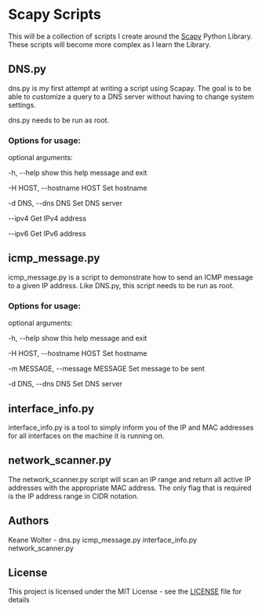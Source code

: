 # Scapy Scripts
This will be a collection of scripts I create around the [Scapy](https://scapy.net/) Python Library. These scripts will become more complex as I learn the Library.

## DNS.py
dns.py is my first attempt at writing a script using Scapay. The goal is to be able to customize a query to a DNS server without having to change system settings.

dns.py needs to be run as root.

### Options for usage:

optional arguments:

  -h, --help            show this help message and exit

  -H HOST, --hostname HOST Set hostname

  -d DNS, --dns DNS     Set DNS server

  --ipv4                Get IPv4 address

  --ipv6                Get IPv6 address

## icmp\_message.py
icmp\_message.py is a script to demonstrate how to send an ICMP message to a given IP address. Like DNS.py, this script needs to be run as root.

### Options for usage:

optional arguments:

  -h, --help            show this help message and exit

  -H HOST, --hostname HOST Set hostname

  -m MESSAGE, --message MESSAGE Set message to be sent

  -d DNS, --dns DNS     Set DNS server

## interface\_info.py
interface\_info.py is a tool to simply inform you of the IP and MAC addresses for all interfaces on the machine it is running on.

## network\_scanner.py
The network\_scanner.py script will scan an IP range and return all active IP addresses with the appropriate MAC address. The only flag that is required is the IP address range in CIDR notation.

## Authors
Keane Wolter - dns.py
					icmp_message.py
					interface_info.py
					network_scanner.py

## License
This project is licensed under the MIT License - see the [LICENSE](LICENSE) file for details
